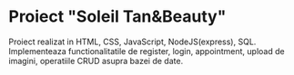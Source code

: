 # Proiect "Soleil Tan&Beauty"
Proiect realizat in HTML, CSS, JavaScript, NodeJS(express), SQL. Implementeaza functionalitatile de register, login, appointment, upload de imagini, operatiile CRUD asupra bazei de date. 
